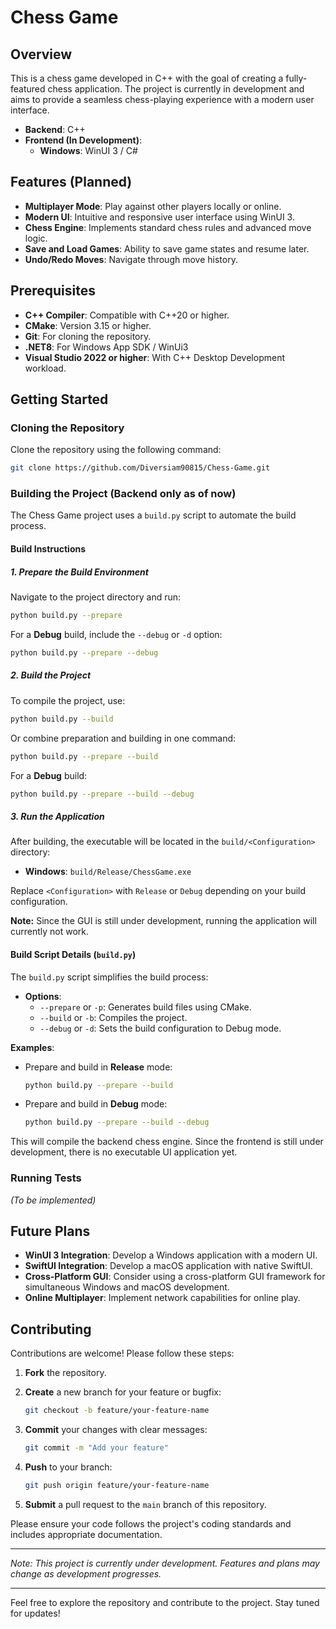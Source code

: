 # Chess Game

## Overview

This is a chess game developed in C++ with the goal of creating a fully-featured chess application. The project is currently in development and aims to provide a seamless chess-playing experience with a modern user interface.

- **Backend**: C++
- **Frontend (In Development)**:
  - **Windows**: WinUI 3 / C#

## Features (Planned)

- **Multiplayer Mode**: Play against other players locally or online.
- **Modern UI**: Intuitive and responsive user interface using WinUI 3.
- **Chess Engine**: Implements standard chess rules and advanced move logic.
- **Save and Load Games**: Ability to save game states and resume later.
- **Undo/Redo Moves**: Navigate through move history.

## Prerequisites

- **C++ Compiler**: Compatible with C++20 or higher.
- **CMake**: Version 3.15 or higher.
- **Git**: For cloning the repository.
- **.NET8**: For Windows App SDK / WinUi3
- **Visual Studio 2022 or higher**: With C++ Desktop Development workload.


## Getting Started

### Cloning the Repository

Clone the repository using the following command:

```bash
git clone https://github.com/Diversiam90815/Chess-Game.git
```

### Building the Project (Backend only as of now)

The Chess Game project uses a `build.py` script to automate the build process.

#### Build Instructions

##### 1. Prepare the Build Environment

Navigate to the project directory and run:

```bash
python build.py --prepare
```

For a **Debug** build, include the `--debug` or `-d` option:

```bash
python build.py --prepare --debug
```

##### 2. Build the Project

To compile the project, use:

```bash
python build.py --build
```

Or combine preparation and building in one command:

```bash
python build.py --prepare --build
```

For a **Debug** build:

```bash
python build.py --prepare --build --debug
```

##### 3. Run the Application

After building, the executable will be located in the `build/<Configuration>` directory:

- **Windows**: `build/Release/ChessGame.exe`

Replace `<Configuration>` with `Release` or `Debug` depending on your build configuration.

**Note:** Since the GUI is still under development, running the application will currently not work.

#### Build Script Details (`build.py`)

The `build.py` script simplifies the build process:

- **Options**:
  - `--prepare` or `-p`: Generates build files using CMake.
  - `--build` or `-b`: Compiles the project.
  - `--debug` or `-d`: Sets the build configuration to Debug mode.

**Examples**:

- Prepare and build in **Release** mode:

  ```bash
  python build.py --prepare --build
  ```

- Prepare and build in **Debug** mode:

  ```bash
  python build.py --prepare --build --debug
  ```

This will compile the backend chess engine. Since the frontend is still under development, there is no executable UI application yet.

### Running Tests

*(To be implemented)*

## Future Plans

- **WinUI 3 Integration**: Develop a Windows application with a modern UI.
- **SwiftUI Integration**: Develop a macOS application with native SwiftUI.
- **Cross-Platform GUI**: Consider using a cross-platform GUI framework for simultaneous Windows and macOS development.
- **Online Multiplayer**: Implement network capabilities for online play.

## Contributing

Contributions are welcome! Please follow these steps:

1. **Fork** the repository.

2. **Create** a new branch for your feature or bugfix:

   ```bash
   git checkout -b feature/your-feature-name
   ```

3. **Commit** your changes with clear messages:

   ```bash
   git commit -m "Add your feature"
   ```

4. **Push** to your branch:

   ```bash
   git push origin feature/your-feature-name
   ```

5. **Submit** a pull request to the `main` branch of this repository.

Please ensure your code follows the project's coding standards and includes appropriate documentation.


---

*Note: This project is currently under development. Features and plans may change as development progresses.*

---

Feel free to explore the repository and contribute to the project. Stay tuned for updates!
